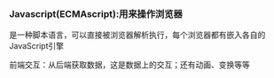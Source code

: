 ### Javascript(ECMAscript):用来操作浏览器

是一种脚本语言，可以直接被浏览器解析执行，每个浏览器都有嵌入各自的JavaScript引擎



前端交互：从后端获取数据，这是数据上的交互；还有动画、变换等等





